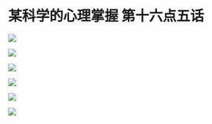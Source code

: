 # 某科学的心理掌握 第十六点五话

![](https://cnindex.github.io/Mental-Out/images/16.5/1.jpg)

![](https://cnindex.github.io/Mental-Out/images/16.5/2.jpg)

![](https://cnindex.github.io/Mental-Out/images/16.5/3.jpg)

![](https://cnindex.github.io/Mental-Out/images/16.5/4.jpg)

![](https://cnindex.github.io/Mental-Out/images/16.5/5.jpg)

![](https://cnindex.github.io/Mental-Out/images/16.5/6.jpg)
